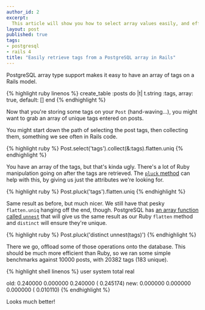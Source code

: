 ```yaml
---
author_id: 2
excerpt:
  This article will show you how to select array values easily, and efficiently, from a PostgreSQL array type using Ruby on Rails.
layout: post
published: true
tags:
- postgresql
- rails 4
title: "Easily retrieve tags from a PostgreSQL array in Rails"
---
```


PostgreSQL array type support makes it easy to have an
array of tags on a Rails model.

{% highlight ruby linenos %}
create_table :posts do |t|
  t.string :tags, array: true, default: []
end
{% endhighlight %}

Now that you're storing some tags on your `Post`
(hand-waving...), you might want to grab an array of
unique tags entered on posts.

You might start down the path of selecting the post tags,
then collecting them, something we see often in Rails code.

{% highlight ruby %}
Post.select('tags').collect(&:tags).flatten.uniq
{% endhighlight %}

You have an array of the tags, but that's kinda ugly. There's
a lot of Ruby manipulation going on after the tags are retrieved.
The [`pluck` method](http://apidock.com/rails/ActiveRecord/Calculations/pluck)
can help with this, by giving us just the attributes we're looking for.

{% highlight ruby %}
Post.pluck('tags').flatten.uniq
{% endhighlight %}

Same result as before, but much nicer. We still have that pesky
`flatten.uniq` hanging off the end, though. PostgreSQL has
[an array function called `unnest`](http://www.postgresql.org/docs/9.2/static/functions-array.html#ARRAY-FUNCTIONS-TABLE) that will give us the same
result as our Ruby `flatten` method and `distinct` will ensure
they're unique.

{% highlight ruby %}
Post.pluck('distinct unnest(tags)')
{% endhighlight %}

There we go, offload some of those operations onto the database.
This should be much more efficient than Ruby, so we ran some
simple benchmarks against 10000 posts, with 20382 tags (183 unique).

{% highlight shell linenos %}
         user     system      total        real

old: 0.240000   0.000000   0.240000 (  0.245174)
new: 0.000000   0.000000   0.000000 (  0.010110)
{% endhighlight %}

Looks much better!


